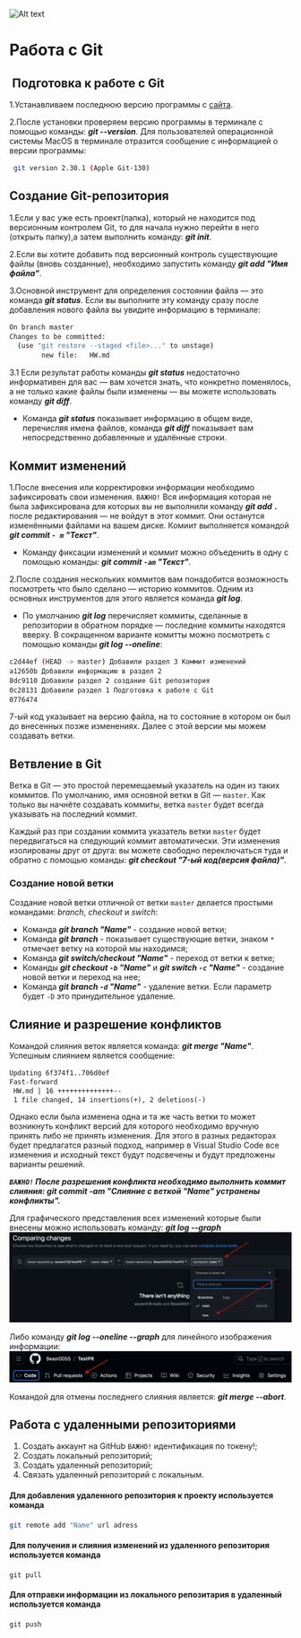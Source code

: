 ![Alt text](3.webp)
# Работа с Git

##  Подготовка к работе с Git

1.Устанавливаем последнюю версию программы с [сайта](https://git-scm.com/downloads).

2.После установки проверяем версию программы в терминале с помощью команды: ***git --version***. Для пользователей операционной системы MacOS в терминале отразится сообщение с информацией о версии программы:

```bash
 git version 2.30.1 (Apple Git-130)
```

## Создание Git-репозитория

1.Если у вас уже есть проект(папка), который не находится под версионным контролем Git, то для начала нужно перейти в него (открыть папку),а затем выполнить команду: ***git init***.

2.Если вы хотите добавить под версионный контроль существующие файлы (вновь созданные), необходимо запустить команду ***git add "Имя файла"***.

3.Основной инструмент для определения состоянии файла — это команда ***git status***. Если вы выполните эту команду сразу после добавления нового файла вы увидите информацию в терминале:

```bash
On branch master
Changes to be committed:
  (use "git restore --staged <file>..." to unstage)
        new file:   HW.md  
```

3.1 Если результат работы команды ***git status*** недостаточно информативен для вас — вам хочется знать, что конкретно поменялось, а не только какие файлы были изменены — вы можете использовать команду ***git diff***.

+ Команда ***git status*** показывает информацию в общем виде, перечисляя имена файлов, команда ***git diff*** показывает вам непосредственно добавленные и удалённые строки.

## Коммит изменений

1.После внесения или корректировки информации необходимо зафиксировать свои изменения. `ВАЖНО!` Вся информация которая не была зафиксирована для которых вы не выполнили команду ***git add `.`*** после редактирования — не войдут в этот коммит. Они останутся изменёнными файлами на вашем диске. Комиит выполняется командой ***git commit `- m` "Текст"***.

+ Команду фиксации изменений и коммит можно объеденить в одну с помощью команды: ***git commit `-am` "Текст"***.

2.После создания нескольких коммитов вам понадобится возможность посмотреть что было сделано — историю коммитов. Одним из основных инструментов для этого является команда ***git log***.

+ По умолчанию ***git log*** перечисляет коммиты, сделанные в репозитории в обратном порядке — последние коммиты находятся вверху. В сокращенном варианте комитты можно посмотреть с помощью команды ***git log --oneline***:

```bash
c2d44ef (HEAD -> master) Добавили раздел 3 Коммит изменений
a12650b Добавили информацию в раздел 2
8dc9110 Добавили раздел 2 создание Git репозитория
0c28131 Добавили раздел 1 Подготовка к работе с Git
0776474
```

7-ый код указывает на версию файла, на то состояние в котором он был до внесенных позже изменениях. Далее с этой версии мы можем создавать ветки.

## Ветвление в Git

Ветка в Git — это простой перемещаемый указатель на один из таких коммитов. По умолчанию, имя основной ветки в Git — `master`. Как только вы начнёте создавать коммиты, ветка `master` будет всегда указывать на последний коммит.

Каждый раз при создании коммита указатель ветки `master` будет передвигаться на следующий коммит автоматически.
Эти изменения изолированы друг от друга: вы можете свободно переключаться туда и обратно с помощью команды: ***git checkout "7-ый код(версия файла)"***.

### Создание новой ветки

 Создание новой ветки отличной от ветки `master` делается простыми командами: *branch*, *checkout* и *switch*:

+ Команда ***git branch "Name"*** - создание новой ветки;
+ Команда ***git branch*** - показывает существующие ветки, знаком  `*` отмечает ветку на которой мы находимся;
+ Команда ***git switch/checkout "Name"***  - переход от ветки к ветке;
+ Команды ***git checkout `-b` "Name"***  и ***git switch `-c` "Name"***  - создание новой ветки и переход на нее;
+ Команда ***git branch `-d` "Name"*** - удаление ветки. Если параметр будет `-D` это принудительное удаление.

## Слияние и разрешение конфликтов

Командой слияния веток является команда: ***git merge "Name"***.
Успешным слиянием является сообщение:

```
Updating 6f374f1..706d0ef
Fast-forward
 HW.md | 16 ++++++++++++++--
 1 file changed, 14 insertions(+), 2 deletions(-)
 ```

Однако если была изменена одна и та же часть ветки то может возникнуть конфликт версий для которого необходимо вручную принять либо не принять изменения.
Для этого в разных редакторах будет предлагатся разный подход, например в Visual Studio Code все изменения и исходный текст будут подсвечены и будут предложены варианты решений.

***`ВАЖНО!` После разрешения конфликта необходимо выполнить коммит слияния: git commit  -am "Слияние с веткой "Name" устранены конфликты".***

Для графического представления всех изменений которые были внесены можно использовать команду: ***git log --graph*** 
![Alt text](1.png)

Либо команду ***git log --oneline --graph*** для линейного изображения информации:
![Alt text](2.png)

Командой для отмены последнего слияния является: ***git merge --abort***.

## Работа с удаленными репозиториями

1. Создать аккаунт на GitHub
   `ВАЖНО!` идентификация по токену!;
2. Создать локальный репозиторий;
3. Создать удаленный репозиторий;
4. Связать удаленный репозиторий с локальным.

#### Для добавления удаленного репозитория к проекту используется команда

```bash
git remote add "Name" url adress
```

#### Для получения и слияния изменений из удаленного репозитория используется команда

```
git pull
```

#### Для отправки информации из локального репозитария в удаленный используется команда

```
git push
```
